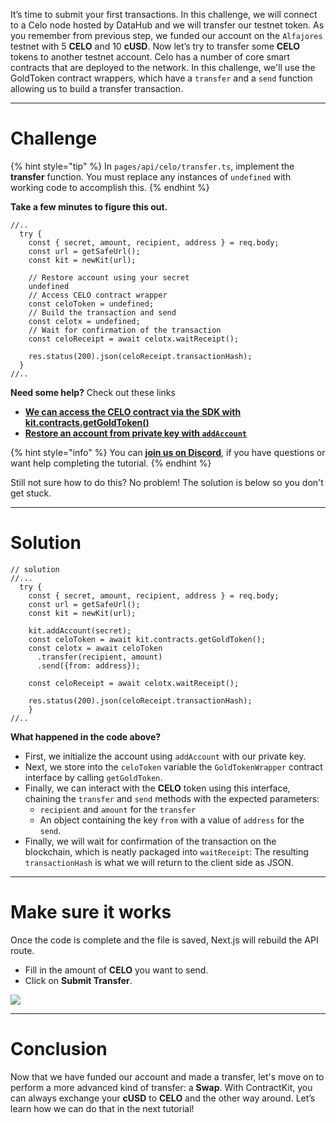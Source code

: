 It’s time to submit your first transactions. In this challenge, we will connect to a Celo node hosted by DataHub and we will transfer our testnet token. As you remember from previous step, we funded our account on the `Alfajores` testnet with 5 **CELO** and 10 **cUSD**. Now let’s try to transfer some **CELO** tokens to another testnet account.
Celo has a number of core smart contracts that are deployed to the network. In this challenge, we'll use the GoldToken contract wrappers, which have a `transfer` and a `send` function allowing us to build a transfer transaction.

---

# Challenge

{% hint style="tip" %}
In `pages/api/celo/transfer.ts`, implement the **transfer** function. You must replace any instances of `undefined` with working code to accomplish this.
{% endhint %}

**Take a few minutes to figure this out.**

```tsx
//..
  try {
    const { secret, amount, recipient, address } = req.body;
    const url = getSafeUrl();
    const kit = newKit(url);

    // Restore account using your secret
    undefined
    // Access CELO contract wrapper
    const celoToken = undefined;
    // Build the transaction and send
    const celotx = undefined;
    // Wait for confirmation of the transaction
    const celoReceipt = await celotx.waitReceipt();

    res.status(200).json(celoReceipt.transactionHash);
  }
//..
```

**Need some help?** Check out these links

- [**We can access the CELO contract via the SDK with kit.contracts.getGoldToken()**](https://docs.celo.org/developer-guide/contractkit/contracts-wrappers-registry#interacting-with-celo-and-cusd)
- [**Restore an account from private key with `addAccount`**](https://docs.celo.org/developer-guide/sdk-code-reference/summary-17/modules/_rpc_wallet_.rpcwallet#methods)

{% hint style="info" %}
You can [**join us on Discord**](https://discord.gg/fszyM7K), if you have questions or want help completing the tutorial.
{% endhint %}

Still not sure how to do this? No problem! The solution is below so you don't get stuck.

---

# Solution

```tsx
// solution
//...
  try {
    const { secret, amount, recipient, address } = req.body;
    const url = getSafeUrl();
    const kit = newKit(url);

    kit.addAccount(secret);
    const celoToken = await kit.contracts.getGoldToken();
    const celotx = await celoToken
      .transfer(recipient, amount)
      .send({from: address});

    const celoReceipt = await celotx.waitReceipt();

    res.status(200).json(celoReceipt.transactionHash);
    }
//..
```

**What happened in the code above?**

- First, we initialize the account using `addAccount` with our private key.
- Next, we store into the `celoToken` variable the `GoldTokenWrapper` contract interface by calling `getGoldToken`.
- Finally, we can interact with the **CELO** token using this interface, chaining the `transfer` and `send` methods with the expected parameters:
  - `recipient` and `amount` for the `transfer`
  - An object containing the key `from` with a value of `address` for the `send`.
- Finally, we will wait for confirmation of the transaction on the blockchain, which is neatly packaged into `waitReceipt`: The resulting `transactionHash` is what we will return to the client side as JSON.

---

# Make sure it works

Once the code is complete and the file is saved, Next.js will rebuild the API route.

- Fill in the amount of **CELO** you want to send.
- Click on **Submit Transfer**.

![](https://raw.githubusercontent.com/figment-networks/learn-web3-dapp/main/markdown/__images__/celo/celo-transfer.gif)

---

# Conclusion

Now that we have funded our account and made a transfer, let's move on to perform a more advanced kind of transfer: a **Swap**.
With ContractKit, you can always exchange your **cUSD** to **CELO** and the other way around. Let’s learn how we can do that in the next tutorial!
